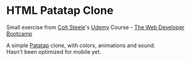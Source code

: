 # HTML Patatap Clone

Small exercise from [Colt Steele](https://www.linkedin.com/in/coltsteele)'s [Udemy](https://www.udemy.com/) Course - [The Web Developer Bootcamp](https://www.udemy.com/the-web-developer-bootcamp/)

A simple [Patatap](https://patatap.com/) clone, with colors, animations and sound.  
Hasn't been optimized for mobile yet.
